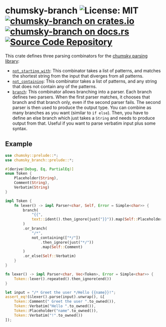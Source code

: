 # chumsky-branch ![License: MIT](https://img.shields.io/badge/license-MIT-blue) [![chumsky-branch on crates.io](https://img.shields.io/crates/v/chumsky-branch)](https://crates.io/crates/chumsky-branch) [![chumsky-branch on docs.rs](https://docs.rs/chumsky-branch/badge.svg)](https://docs.rs/chumsky-branch) [![Source Code Repository](https://img.shields.io/badge/Code-On%20github.com-blue)](https://github.com/msrd0/chumsky-branch)

This crate defines three parsing combinators for the [chumsky parsing library][__link0]:

 - [`not_starting_with`][__link1]: This combinator takes a list of patterns, and matches the shortest string from the input that diverges from all patterns.
 - [`not_containing`][__link2]: This combinator takes a list of patterns, and any string that does not contain any of the patterns.
 - [`branch`][__link3]: This combinator allows branching into a parser. Each branch defines two parsers. When the first parser matches, it chooses that branch and that branch only, even if the second parser fails. The second parser is then used to produce the output type. You can combine as many branches as you want (similar to `if else`). Then, you have to define an else branch which just takes a `String` and needs to produce output from that. Useful if you want to parse verbatim input plus some syntax.


## Example


```rust
use chumsky::prelude::*;
use chumsky_branch::prelude::*;

#[derive(Debug, Eq, PartialEq)]
enum Token {
	Placeholder(String),
	Comment(String),
	Verbatim(String)
}

impl Token {
	fn lexer() -> impl Parser<char, Self, Error = Simple<char>> {
		branch(
			"{{",
			text::ident().then_ignore(just("}}")).map(Self::Placeholder)
		)
		.or_branch(
			"/*",
			not_containing(["*/"])
				.then_ignore(just("*/"))
				.map(Self::Comment)
		)
		.or_else(Self::Verbatim)
	}
}

fn lexer() -> impl Parser<char, Vec<Token>, Error = Simple<char>> {
	Token::lexer().repeated().then_ignore(end())
}

let input = "/* Greet the user */Hello {{name}}!";
assert_eq!(&lexer().parse(input).unwrap(), &[
	Token::Comment(" Greet the user ".to_owned()),
	Token::Verbatim("Hello ".to_owned()),
	Token::Placeholder("name".to_owned()),
	Token::Verbatim("!".to_owned())
]);
```


 [__cargo_doc2readme_dependencies_info]: ggGkYW0BYXSEG7MOjWjyca3kGxf6diRFWxn3G6RH0wpyIcu_GyTcEMziVat3YXKEG-yeFpzUzlj2G7Ik4mJOJ0dwG-BzvwA7IfdVGwapmzSHIYoEYWSCgmdjaHVtc2t5ZTAuOC4wg25jaHVtc2t5LWJyYW5jaGUwLjEuMW5jaHVtc2t5X2JyYW5jaA
 [__link0]: https://crates.io/crates/chumsky/0.8.0
 [__link1]: https://docs.rs/chumsky-branch/0.1.1/chumsky_branch/?search=not_starting_with
 [__link2]: https://docs.rs/chumsky-branch/0.1.1/chumsky_branch/?search=not_containing
 [__link3]: https://docs.rs/chumsky-branch/0.1.1/chumsky_branch/?search=branch
